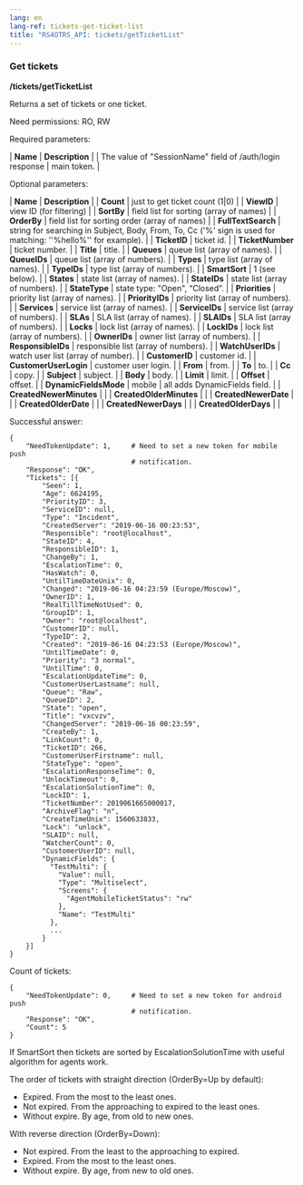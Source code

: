 ```yaml
---
lang: en
lang-ref: tickets-get-ticket-list
title: "RS4OTRS_API: tickets/getTicketList"
---
```


### Get tickets

**/tickets/getTicketList**

Returns a set of tickets or one ticket.

Need permissions: RO, RW

Required parameters:

| **Name** | **Description** |
| The value of "SessionName" field of /auth/login response | main token. |

Optional parameters:

| **Name**                  | **Description** |
| **Count**                 | just to get ticket count (1\|0) |
| **ViewID**                | view ID (for filtering) |
| **SortBy**                | field list for sorting (array of names) |
| **OrderBy**               | field list for sorting order (array of names) |
| **FullTextSearch**        | string for searching in Subject, Body, From, To, Cc ('\%' sign is used for matching: ''\%hello\%'' for example). |
| **TicketID**              | ticket id. |
| **TicketNumber**          | ticket number. |
| **Title**                 | title. |
| **Queues**                | queue list (array of names). |
| **QueueIDs**              | queue list (array of numbers). |
| **Types**                 | type list (array of names). |
| **TypeIDs**               | type list (array of numbers). |
| **SmartSort**             | 1 (see below). |
| **States**                | state list (array of names). |
| **StateIDs**              | state list (array of numbers). |
| **StateType**             | state type: "Open", “Closed”. |
| **Priorities**            | priority list (array of names). |
| **PriorityIDs**           | priority list (array of numbers). |
| **Services**              | service list (array of names). |
| **ServiceIDs**            | service list (array of numbers). |
| **SLAs**                  | SLA list (array of names). |
| **SLAIDs**                | SLA list (array of numbers). |
| **Locks**                 | lock list (array of names). |
| **LockIDs**               | lock list (array of numbers). |
| **OwnerIDs**              | owner list (array of numbers). |
| **ResponsibleIDs**        | responsible list (array of numbers). |
| **WatchUserIDs**          | watch user list (array of number). |
| **CustomerID**            | customer id. |
| **CustomerUserLogin**     | customer user login. |
| **From**                  | from. |
| **To**                    | to. |
| **Cc**                    | copy. |
| **Subject**               | subject. |
| **Body**                  | body. |
| **Limit**                 | limit. |
| **Offset**                | offset. |
| **DynamicFieldsMode**     | mobile \| all adds DynamicFields field. |
| **CreatedNewerMinutes**   | |
| **CreatedOlderMinutes**   | |
| **CreatedNewerDate**      | |
| **CreatedOlderDate**      | |
| **CreatedNewerDays**      | |
| **CreatedOlderDays**      | |

Successful answer:

```
{
    "NeedTokenUpdate": 1,     # Need to set a new token for mobile push
                              # notification.
    "Response": "OK",
    "Tickets": [{
        "Seen": 1,
        "Age": 6624195,
        "PriorityID": 3,
        "ServiceID": null,
        "Type": "Incident",
        "CreatedServer": "2019-06-16 00:23:53",
        "Responsible": "root@localhost",
        "StateID": 4,
        "ResponsibleID": 1,
        "ChangeBy": 1,
        "EscalationTime": 0,
        "HasWatch": 0,
        "UntilTimeDateUnix": 0,
        "Changed": "2019-06-16 04:23:59 (Europe/Moscow)",
        "OwnerID": 1,
        "RealTillTimeNotUsed": 0,
        "GroupID": 1,
        "Owner": "root@localhost",
        "CustomerID": null,
        "TypeID": 2,
        "Created": "2019-06-16 04:23:53 (Europe/Moscow)",
        "UntilTimeDate": 0,
        "Priority": "3 normal",
        "UntilTime": 0,
        "EscalationUpdateTime": 0,
        "CustomerUserLastname": null,
        "Queue": "Raw",
        "QueueID": 2,
        "State": "open",
        "Title": "vxcvzv",
        "ChangedServer": "2019-06-16 00:23:59",
        "CreateBy": 1,
        "LinkCount": 0,
        "TicketID": 266,
        "CustomerUserFirstname": null,
        "StateType": "open",
        "EscalationResponseTime": 0,
        "UnlockTimeout": 0,
        "EscalationSolutionTime": 0,
        "LockID": 1,
        "TicketNumber": 2019061665000017,
        "ArchiveFlag": "n",
        "CreateTimeUnix": 1560633833,
        "Lock": "unlock",
        "SLAID": null,
        "WatcherCount": 0,
        "CustomerUserID": null,
        "DynamicFields": {
          "TestMulti": {
            "Value": null,
            "Type": "Multiselect",
            "Screens": {
              "AgentMobileTicketStatus": "rw"
            },
            "Name": "TestMulti"
          },
          ...
        }
    }]
}
```

Count of tickets:

```
{
    "NeedTokenUpdate": 0,     # Need to set a new token for android push
                              # notification.
    "Response": "OK",
    "Count": 5
}
```

If SmartSort then tickets are sorted by EscalationSolutionTime with useful
algorithm for agents work.

The order of tickets with straight direction (OrderBy=Up by default):

- Expired. From the most to the least ones.
- Not expired. From the approaching to expired to the least ones.
- Without expire. By age, from old to new ones.

With reverse direction (OrderBy=Down):

- Not expired. From the least to the approaching to expired.
- Expired. From the most to the least ones.
- Without expire. By age, from new to old ones.
